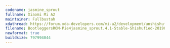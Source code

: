```yaml
---
codename: jasmine_sprout
fullname: Xiaomi Mi A2
maintainer: Fullbustah
xdathread: https://forum.xda-developers.com/mi-a2/development/unshishufied-bootleggersrom-4-0-t3885588
filename: BootleggersROM-Pie4jasmine_sprout.4.1-Stable-Shishufied-20190414-180951.zip
newformat: true
buildsize: 797994044
---
```

